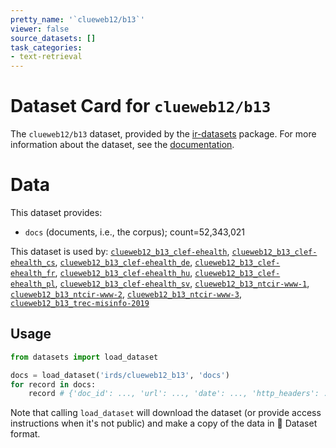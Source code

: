 ```yaml
---
pretty_name: '`clueweb12/b13`'
viewer: false
source_datasets: []
task_categories:
- text-retrieval
---
```


# Dataset Card for `clueweb12/b13`

The `clueweb12/b13` dataset, provided by the [ir-datasets](https://ir-datasets.com/) package.
For more information about the dataset, see the [documentation](https://ir-datasets.com/clueweb12#clueweb12/b13).

# Data

This dataset provides:
 - `docs` (documents, i.e., the corpus); count=52,343,021


This dataset is used by: [`clueweb12_b13_clef-ehealth`](https://huggingface.co/datasets/irds/clueweb12_b13_clef-ehealth), [`clueweb12_b13_clef-ehealth_cs`](https://huggingface.co/datasets/irds/clueweb12_b13_clef-ehealth_cs), [`clueweb12_b13_clef-ehealth_de`](https://huggingface.co/datasets/irds/clueweb12_b13_clef-ehealth_de), [`clueweb12_b13_clef-ehealth_fr`](https://huggingface.co/datasets/irds/clueweb12_b13_clef-ehealth_fr), [`clueweb12_b13_clef-ehealth_hu`](https://huggingface.co/datasets/irds/clueweb12_b13_clef-ehealth_hu), [`clueweb12_b13_clef-ehealth_pl`](https://huggingface.co/datasets/irds/clueweb12_b13_clef-ehealth_pl), [`clueweb12_b13_clef-ehealth_sv`](https://huggingface.co/datasets/irds/clueweb12_b13_clef-ehealth_sv), [`clueweb12_b13_ntcir-www-1`](https://huggingface.co/datasets/irds/clueweb12_b13_ntcir-www-1), [`clueweb12_b13_ntcir-www-2`](https://huggingface.co/datasets/irds/clueweb12_b13_ntcir-www-2), [`clueweb12_b13_ntcir-www-3`](https://huggingface.co/datasets/irds/clueweb12_b13_ntcir-www-3), [`clueweb12_b13_trec-misinfo-2019`](https://huggingface.co/datasets/irds/clueweb12_b13_trec-misinfo-2019)


## Usage

```python
from datasets import load_dataset

docs = load_dataset('irds/clueweb12_b13', 'docs')
for record in docs:
    record # {'doc_id': ..., 'url': ..., 'date': ..., 'http_headers': ..., 'body': ..., 'body_content_type': ...}

```

Note that calling `load_dataset` will download the dataset (or provide access instructions when it's not public) and make a copy of the
data in 🤗 Dataset format.
